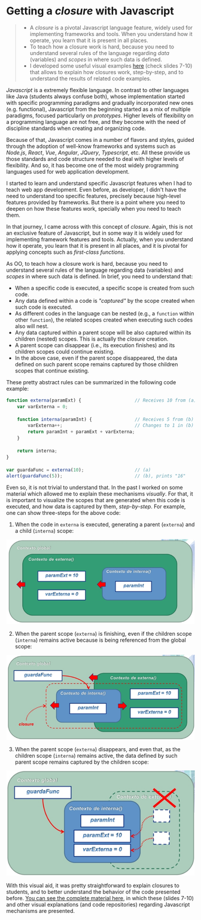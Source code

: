 # Getting a *closure* with Javascript

>* A *closure* is a pivotal Javascript language feature, widely used for implementing frameworks and tools. When you understand how it operate, you learn that it is present in all places.
>* To teach how a closure work is hard, because you need to understand several rules of the language regarding *data* (variables) and *scopes* in where such data is defined.
>* I developed some useful visual examples [here](JS-material.pdf) (check slides 7-10) that allows to explain how closures work, step-by-step, and to understand the results of related code examples.

*Javascript* is a extremely flexible language. In contrast to other languages like Java (students always confuse both), whose implementation started with specific programming paradigms and gradually incorporated new ones (e.g. functional), Javascript from the beginning started as a mix of multiple paradigms, focused particularly on *prototypes*. Higher levels of flexibility on a programming language are not free, and they become with the need of discipline standards when creating and organizing code.

Because of that, Javascript comes in a number of flavors and styles, guided through the adoption of well-know frameworks and systems such as *Node.js*, *React*, *Vue*, *Angular*, *JQuery*, *Typescript*, etc. All these provide us those standards and code structure needed to deal with higher levels of flexibility. And so, it has become one of the most widely programming languages used for web application development.

I started to learn and understand specific Javascript features when I had to teach web app development. Even before, as developer, I didn't have the need to understand too specific features, precisely because high-level features provided by frameworks. But there is a point where you need to deepen on how these features work, specially when you need to teach them.

In that journey, I came across with this concept of *closure*. Again, this is not an exclusive feature of Javascript, but in some way it is widely used for implementing framework features and tools. Actually, when you understand how it operate, you learn that it is present in all places, and it is pivotal for applying concepts such as *first-class functions*.

As OO, to teach how a closure work is hard, because you need to understand several rules of the language regarding data (variables) and *scopes* in where such data is defined. In brief, you need to understand that:

- When a specific code is executed, a specific scope is created from such code.
- Any data defined within a code is *"captured"* by the scope created when such code is executed.
- As different codes in the language can be nested (e.g., a `function` within other `function`), the related scopes created when executing such codes also will nest.
- Any data captured within a parent scope will be also captured within its children (nested) scopes. This is actually the *closure* creation.
- A parent scope can disappear (i.e., its execution finishes) and its children scopes could continue existing.
- In the above case, even if the parent scope disappeared, the data defined on such parent scope remains captured by those children scopes that continue existing.

These pretty abstract rules can be summarized in the following code example:

```javascript
function externa(paramExt) {                    // Receives 10 from (a)
    var varExterna = 0;

    function interna(paramInt) {                // Receives 5 from (b)
        varExterna++;                           // Changes to 1 in (b)
        return paramInt + paramExt + varExterna;
    }

    return interna;
}

var guardaFunc = externa(10);                   // (a)
alert(guardaFunc(5));                           // (b), prints "16"
```

Even so, it is not trivial to understand that. In the past I worked on some material which allowed me to explain these mechanisms *visually*. For that, it is important to visualize the scopes that are generated when this code is executed, and how data is captured by them, *step-by-step*. For example, one can show three-steps for the above code:

1. When the code in `externa` is executed, generating a parent (`externa`) and a child (`interna`) scope:

![Closure step 1](closure-1.jpg "Closure step 1")

2. When the parent scope (`externa`) is finishing, even if the children scope (`interna`) remains active because is being referenced from the global scope:

![Closure step 2](closure-2.jpg "Closure step 2")

3. When the parent scope (`externa`) disappears, and even that, as the children scope (`interna`) remains active, the data defined by such parent scope remains captured by the children scope:

![Closure step 3](closure-3.jpg "Closure step 3")

With this visual aid, it was pretty straightforward to explain closures to students, and to better understand the behavior of the code presented before. [You can see the complete material here](JS-material.pdf), in which these (slides 7-10) and other visual explanations (and code repositories) regarding Javascript mechanisms are presented.